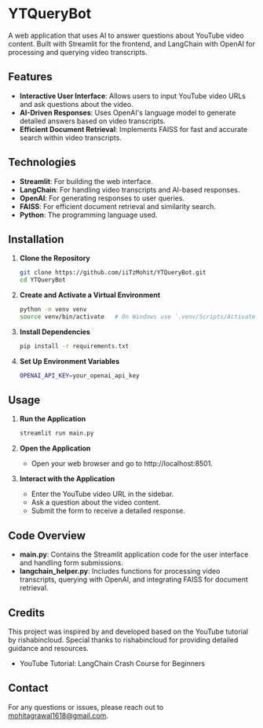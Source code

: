 # YTQueryBot

A web application that uses AI to answer questions about YouTube video content. Built with Streamlit for the frontend, and LangChain with OpenAI for processing and querying video transcripts.

## Features

- **Interactive User Interface**: Allows users to input YouTube video URLs and ask questions about the video.
- **AI-Driven Responses**: Uses OpenAI's language model to generate detailed answers based on video transcripts.
- **Efficient Document Retrieval**: Implements FAISS for fast and accurate search within video transcripts.

## Technologies

- **Streamlit**: For building the web interface.
- **LangChain**: For handling video transcripts and AI-based responses.
- **OpenAI**: For generating responses to user queries.
- **FAISS**: For efficient document retrieval and similarity search.
- **Python**: The programming language used.

## Installation

1. **Clone the Repository**

   ```bash
   git clone https://github.com/iiTzMohit/YTQueryBot.git
   cd YTQueryBot
2. **Create and Activate a Virtual Environment**

   ```bash
   python -m venv venv
   source venv/bin/activate   # On Windows use `.venv/Scripts/Activate.ps1`
3. **Install Dependencies**

   ```bash
   pip install -r requirements.txt
4. **Set Up Environment Variables**

   ```bash
   OPENAI_API_KEY=your_openai_api_key

## Usage

1. **Run the Application**

   ```bash
   streamlit run main.py
2. **Open the Application**
   - Open your web browser and go to http://localhost:8501.

3. **Interact with the Application**
   - Enter the YouTube video URL in the sidebar.
   - Ask a question about the video content.
   - Submit the form to receive a detailed response.

## Code Overview
- **main.py**: Contains the Streamlit application code for the user interface and handling form submissions.
- **langchain_helper.py**: Includes functions for processing video transcripts, querying with OpenAI, and integrating FAISS for document retrieval.
  
## Credits
This project was inspired by and developed based on the YouTube tutorial by rishabincloud. Special thanks to rishabincloud for providing detailed guidance and resources.
- YouTube Tutorial: LangChain Crash Course for Beginners

## Contact
For any questions or issues, please reach out to mohitagrawal1618@gmail.com.
